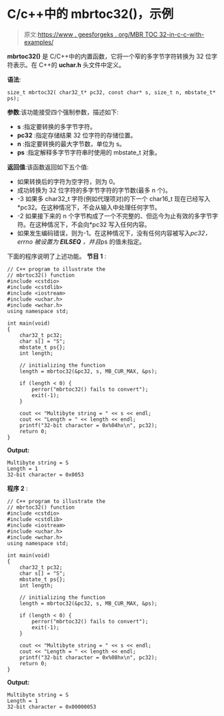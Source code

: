 # C/c++中的 mbrtoc32()，示例

> 原文:[https://www . geesforgeks . org/MBR TOC 32-in-c-c-with-examples/](https://www.geeksforgeeks.org/mbrtoc32-in-c-c-with-examples/)

**mbrtoc32()** 是 C/C++中的内置函数，它将一个窄的多字节字符转换为 32 位字符表示。在 C++的 **uchar.h** 头文件中定义。

**语法**:

```
size_t mbrtoc32( char32_t* pc32, const char* s, size_t n, mbstate_t* ps);
```

**参数**:该功能接受四个强制参数，描述如下:

*   **s** :指定要转换的多字节字符。
*   **pc32** :指定存储结果 32 位字符的存储位置。
*   **n** :指定要转换的最大字节数，单位为 s。
*   **ps** :指定解释多字节字符串时使用的 mbstate_t 对象。

**返回值**:该函数返回如下五个值:

*   如果转换后的字符为空字符，则为 0。
*   成功转换为 32 位字符的多字节字符的字节数(最多 n 个)。
*   -3 如果多 char32_t 字符(例如代理项对)的下一个 char16_t 现在已经写入*pc32。在这种情况下，不会从输入中处理任何字节。
*   -2 如果接下来的 n 个字节构成了一个不完整的、但迄今为止有效的多字节字符。在这种情况下，不会向*pc32 写入任何内容。
*   如果发生编码错误，则为-1。在这种情况下，没有任何内容被写入*pc32，errno 被设置为 **EILSEQ** ，并且*ps 的值未指定。

下面的程序说明了上述功能。
**节目 1** :

```
// C++ program to illustrate the
// mbrtoc32() function
#include <cstdio>
#include <cstdlib>
#include <iostream>
#include <uchar.h>
#include <wchar.h>
using namespace std;

int main(void)
{
    char32_t pc32;
    char s[] = "S";
    mbstate_t ps{};
    int length;

    // initializing the function
    length = mbrtoc32(&pc32, s, MB_CUR_MAX, &ps);

    if (length < 0) {
        perror("mbrtoc32() fails to convert");
        exit(-1);
    }

    cout << "Multibyte string = " << s << endl;
    cout << "Length = " << length << endl;
    printf("32-bit character = 0x%04hx\n", pc32);
    return 0;
}
```

**Output:**

```
Multibyte string = S
Length = 1
32-bit character = 0x0053

```

**程序 2** :

```
// C++ program to illustrate the
// mbrtoc32() function
#include <cstdio>
#include <cstdlib>
#include <iostream>
#include <uchar.h>
#include <wchar.h>
using namespace std;

int main(void)
{
    char32_t pc32;
    char s[] = "S";
    mbstate_t ps{};
    int length;

    // initializing the function
    length = mbrtoc32(&pc32, s, MB_CUR_MAX, &ps);

    if (length < 0) {
        perror("mbrtoc32() fails to convert");
        exit(-1);
    }

    cout << "Multibyte string = " << s << endl;
    cout << "Length = " << length << endl;
    printf("32-bit character = 0x%08hx\n", pc32);
    return 0;
}
```

**Output:**

```
Multibyte string = S
Length = 1
32-bit character = 0x00000053

```